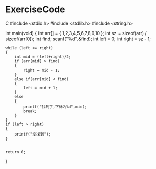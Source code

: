 # ExerciseCode
C
#include <stdio.h>
#include <stdlib.h>
#include <string.h>


int main(void)
{
	int arr[] = { 1,2,3,4,5,6,7,8,9,10 };
	int sz = sizeof(arr) / sizeof(arr[0]);
	int find;
	scanf("%d",&find);
	int left = 0;
	int right = sz - 1;
	
	while (left <= right)
	{
		int mid = (left+right)/2;
		if (arr[mid] > find)
		{
			right = mid - 1;
		}
		else if(arr[mid] < find)
		{
			left = mid + 1;
		}
		else
		{
			printf("找到了,下标为%d",mid);
			break;
		}
	}
	if (left > right)
	{
		printf("没找到");
	}

		
	return 0;
}
